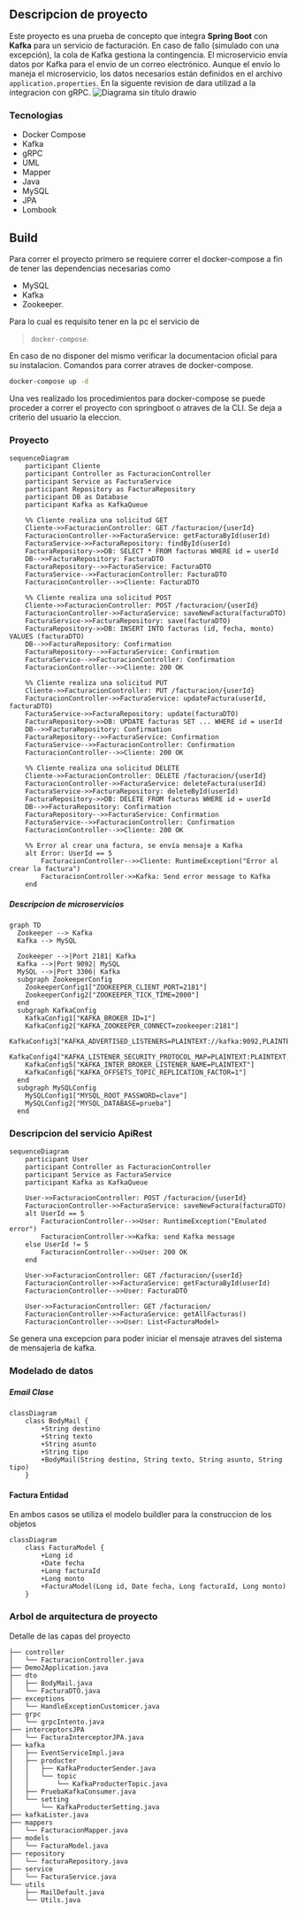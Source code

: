 ## Descripcion de proyecto
Este proyecto es una prueba de concepto que integra **Spring Boot** con **Kafka** para un servicio de facturación. En caso de fallo (simulado con una excepción), la cola de Kafka gestiona la contingencia.
El microservicio envía datos por Kafka para el envío de un correo electrónico. Aunque el envío lo maneja el microservicio, los datos necesarios están definidos en el archivo `application.properties`.
En la siguente revision de dara utilizad a la integracion con gRPC.
![Diagrama sin título drawio](https://github.com/user-attachments/assets/e900c5cf-4f7b-4ba5-8063-5150cb813c82)


### Tecnologias
- Docker Compose
- Kafka
- gRPC
- UML
- Mapper
- Java
- MySQL
- JPA
- Lombook
## Build
Para correr el proyecto primero se requiere correr el docker-compose a fin de tener las dependencias necesarias como
- MySQL
- Kafka
- Zookeeper.

Para lo cual es requisito tener en la pc el servicio de 
 > `docker-compose`.
 
En caso de no disponer del mismo verificar la documentacion oficial para su instalacion.
Comandos para correr atraves de docker-compose.
```bash
docker-compose up -d
```
Una ves realizado los procedimientos para docker-compose se puede proceder a correr el proyecto con springboot o atraves de la CLI.
Se deja a criterio del usuario la eleccion.
### Proyecto
```mermaid
sequenceDiagram
    participant Cliente
    participant Controller as FacturacionController
    participant Service as FacturaService
    participant Repository as FacturaRepository
    participant DB as Database
    participant Kafka as KafkaQueue

    %% Cliente realiza una solicitud GET
    Cliente->>FacturacionController: GET /facturacion/{userId}
    FacturacionController->>FacturaService: getFacturaById(userId)
    FacturaService->>FacturaRepository: findById(userId)
    FacturaRepository->>DB: SELECT * FROM facturas WHERE id = userId
    DB-->>FacturaRepository: FacturaDTO
    FacturaRepository-->>FacturaService: FacturaDTO
    FacturaService-->>FacturacionController: FacturaDTO
    FacturacionController-->>Cliente: FacturaDTO

    %% Cliente realiza una solicitud POST
    Cliente->>FacturacionController: POST /facturacion/{userId}
    FacturacionController->>FacturaService: saveNewFactura(facturaDTO)
    FacturaService->>FacturaRepository: save(facturaDTO)
    FacturaRepository->>DB: INSERT INTO facturas (id, fecha, monto) VALUES (facturaDTO)
    DB-->>FacturaRepository: Confirmation
    FacturaRepository-->>FacturaService: Confirmation
    FacturaService-->>FacturacionController: Confirmation
    FacturacionController-->>Cliente: 200 OK

    %% Cliente realiza una solicitud PUT
    Cliente->>FacturacionController: PUT /facturacion/{userId}
    FacturacionController->>FacturaService: updateFactura(userId, facturaDTO)
    FacturaService->>FacturaRepository: update(facturaDTO)
    FacturaRepository->>DB: UPDATE facturas SET ... WHERE id = userId
    DB-->>FacturaRepository: Confirmation
    FacturaRepository-->>FacturaService: Confirmation
    FacturaService-->>FacturacionController: Confirmation
    FacturacionController-->>Cliente: 200 OK

    %% Cliente realiza una solicitud DELETE
    Cliente->>FacturacionController: DELETE /facturacion/{userId}
    FacturacionController->>FacturaService: deleteFactura(userId)
    FacturaService->>FacturaRepository: deleteById(userId)
    FacturaRepository->>DB: DELETE FROM facturas WHERE id = userId
    DB-->>FacturaRepository: Confirmation
    FacturaRepository-->>FacturaService: Confirmation
    FacturaService-->>FacturacionController: Confirmation
    FacturacionController-->>Cliente: 200 OK

    %% Error al crear una factura, se envía mensaje a Kafka
    alt Error: UserId == 5
        FacturacionController-->>Cliente: RuntimeException("Error al crear la factura")
        FacturacionController->>Kafka: Send error message to Kafka
    end
```
##### Descripcion de microservicios

```mermaid
graph TD
  Zookeeper --> Kafka
  Kafka --> MySQL

  Zookeeper -->|Port 2181| Kafka
  Kafka -->|Port 9092| MySQL
  MySQL -->|Port 3306| Kafka
  subgraph ZookeeperConfig
    ZookeeperConfig1["ZOOKEEPER_CLIENT_PORT=2181"]
    ZookeeperConfig2["ZOOKEEPER_TICK_TIME=2000"]
  end
  subgraph KafkaConfig
    KafkaConfig1["KAFKA_BROKER_ID=1"]
    KafkaConfig2["KAFKA_ZOOKEEPER_CONNECT=zookeeper:2181"]
    KafkaConfig3["KAFKA_ADVERTISED_LISTENERS=PLAINTEXT://kafka:9092,PLAINTEXT_HOST://localhost:29092"]
    KafkaConfig4["KAFKA_LISTENER_SECURITY_PROTOCOL_MAP=PLAINTEXT:PLAINTEXT,PLAINTEXT_HOST:PLAINTEXT"]
    KafkaConfig5["KAFKA_INTER_BROKER_LISTENER_NAME=PLAINTEXT"]
    KafkaConfig6["KAFKA_OFFSETS_TOPIC_REPLICATION_FACTOR=1"]
  end
  subgraph MySQLConfig
    MySQLConfig1["MYSQL_ROOT_PASSWORD=clave"]
    MySQLConfig2["MYSQL_DATABASE=prueba"]
  end
```
### Descripcion del servicio ApiRest
```mermaid
sequenceDiagram
    participant User
    participant Controller as FacturacionController
    participant Service as FacturaService
    participant Kafka as KafkaQueue

    User->>FacturacionController: POST /facturacion/{userId}
    FacturacionController->>FacturaService: saveNewFactura(facturaDTO)
    alt UserId == 5
        FacturacionController-->>User: RuntimeException("Emulated error")
        FacturacionController->>Kafka: send Kafka message
    else UserId != 5
        FacturacionController-->>User: 200 OK
    end

    User->>FacturacionController: GET /facturacion/{userId}
    FacturacionController->>FacturaService: getFacturaById(userId)
    FacturacionController-->>User: FacturaDTO

    User->>FacturacionController: GET /facturacion/
    FacturacionController->>FacturaService: getAllFacturas()
    FacturacionController-->>User: List<FacturaModel>
```
Se genera una excepcion para poder iniciar el mensaje atraves del sistema de mensajeria de kafka.

### Modelado de datos
##### Email Clase
```mermaid
classDiagram
    class BodyMail {
        +String destino
        +String texto
        +String asunto
        +String tipo
        +BodyMail(String destino, String texto, String asunto, String tipo)
    }
```
#### Factura Entidad
En ambos casos se utiliza el modelo buildler para la construccion de los objetos
```mermaid
classDiagram
    class FacturaModel {
        +Long id
        +Date fecha
        +Long facturaId
        +Long monto
        +FacturaModel(Long id, Date fecha, Long facturaId, Long monto)
    }
```
### Arbol de arquitectura de proyecto
Detalle de las capas del proyecto

```
├── controller
│   └── FacturacionController.java
├── Demo2Application.java
├── dto
│   ├── BodyMail.java
│   └── FacturaDTO.java
├── exceptions
│   └── HandleExceptionCustomicer.java
├── grpc
│   └── grpcIntento.java
├── interceptorsJPA
│   └── FacturaInterceptorJPA.java
├── kafka
│   ├── EventServiceImpl.java
│   ├── producter
│   │   ├── KafkaProducterSender.java
│   │   └── topic
│   │       └── KafkaProducterTopic.java
│   ├── PruebaKafkaConsumer.java
│   └── setting
│       └── KafkaProducterSetting.java
├── kafkaLister.java
├── mappers
│   └── FacturacionMapper.java
├── models
│   └── FacturaModel.java
├── repository
│   └── facturaRepository.java
├── service
│   └── FacturaService.java
└── utils
    ├── MailDefault.java
    └── Utils.java
```

